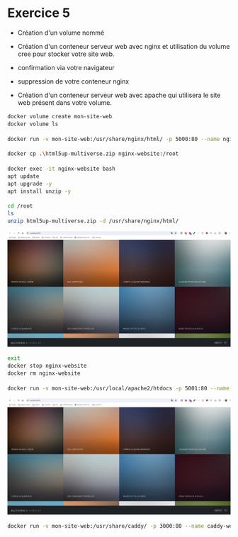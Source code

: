 # Exercice 5

- Création d'un volume nommé 

- Création d'un conteneur serveur web avec nginx et utilisation du volume cree pour stocker votre site web.

- confirmation via votre navigateur 

- suppression de votre conteneur nginx

- Création d'un conteneur serveur web avec apache qui utilisera le site web présent dans votre volume.


```bash
docker volume create mon-site-web
docker volume ls

docker run -v mon-site-web:/usr/share/nginx/html/ -p 5000:80 --name nginx-website -d nginx

docker cp .\html5up-multiverse.zip nginx-website:/root

docker exec -it nginx-website bash
apt update
apt upgrade -y
apt install unzip -y

cd /root
ls
unzip html5up-multiverse.zip -d /usr/share/nginx/html/
```
![nginx](./img/nginx-result.PNG)
```bash
exit
docker stop nginx-website
docker rm nginx-website

docker run -v mon-site-web:/usr/local/apache2/htdocs -p 5001:80 --name apache-website -d httpd
```
![apache](./img/apache-result.PNG)
```bash
docker run -v mon-site-web:/usr/share/caddy/ -p 3000:80 --name caddy-website -d caddy
```